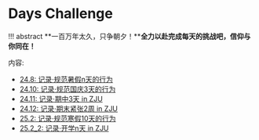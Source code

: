 # **Days Challenge**
!!! abstract
    **一百万年太久，只争朝夕！****全力以赴完成每天的挑战吧，信仰与你同在！**

内容:

- [24.8: 记录·规范暑假n天的行为](24.8.md)
- [24.10: 记录·规范国庆3天的行为](24.10.md)
- [24.11: 记录·期中3天 in ZJU](24.11.md)
- [24.12: 记录·期末紧张2周 in ZJU](24.12.md)
- [25.2: 记录·规范寒假10天的行为](25.2.md)
- [25.2_2: 记录·开学n天 in ZJU](25.2_2.md)